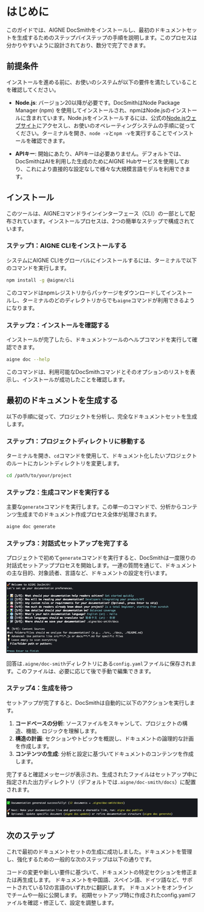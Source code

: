 # はじめに

このガイドでは、AIGNE DocSmithをインストールし、最初のドキュメントセットを生成するためのステップバイステップの手順を説明します。このプロセスは分かりやすいように設計されており、数分で完了できます。

## 前提条件

インストールを進める前に、お使いのシステムが以下の要件を満たしていることを確認してください。

*   **Node.js**: バージョン20以降が必要です。DocSmithはNode Package Manager (npm) を使用してインストールされ、npmはNode.jsのインストールに含まれています。Node.jsをインストールするには、公式の[Node.jsウェブサイト](https://nodejs.org/)にアクセスし、お使いのオペレーティングシステムの手順に従ってください。ターミナルを開き、`node -v`と`npm -v`を実行することでインストールを確認できます。

*   **APIキー**: 開始にあたり、APIキーは必要ありません。デフォルトでは、DocSmithはAIを利用した生成のためにAIGNE Hubサービスを使用しており、これにより直接的な設定なしで様々な大規模言語モデルを利用できます。

## インストール

このツールは、AIGNEコマンドラインインターフェース（CLI）の一部として配布されています。インストールプロセスは、2つの簡単なステップで構成されています。

### ステップ1：AIGNE CLIをインストールする

システムにAIGNE CLIをグローバルにインストールするには、ターミナルで以下のコマンドを実行します。

```bash title="AIGNE CLIのインストール" icon=logos:npm-icon
npm install -g @aigne/cli
```

このコマンドはnpmレジストリからパッケージをダウンロードしてインストールし、ターミナルのどのディレクトリからでも`aigne`コマンドが利用できるようになります。

### ステップ2：インストールを確認する

インストールが完了したら、ドキュメントツールのヘルプコマンドを実行して確認できます。

```bash title="インストールの確認"
aigne doc --help
```

このコマンドは、利用可能なDocSmithコマンドとそのオプションのリストを表示し、インストールが成功したことを確認します。

## 最初のドキュメントを生成する

以下の手順に従って、プロジェクトを分析し、完全なドキュメントセットを生成します。

### ステップ1：プロジェクトディレクトリに移動する

ターミナルを開き、`cd`コマンドを使用して、ドキュメント化したいプロジェクトのルートにカレントディレクトリを変更します。

```bash title="ディレクトリの変更" icon=mdi:folder-open
cd /path/to/your/project
```

### ステップ2：生成コマンドを実行する

主要な`generate`コマンドを実行します。この単一のコマンドで、分析からコンテンツ生成までのドキュメント作成プロセス全体が処理されます。

```bash title="生成コマンドの実行"
aigne doc generate
```

### ステップ3：対話式セットアップを完了する

プロジェクトで初めて`generate`コマンドを実行すると、DocSmithは一度限りの対話式セットアッププロセスを開始します。一連の質問を通じて、ドキュメントの主な目的、対象読者、言語など、ドキュメントの設定を行います。

![対話式セットアッププロセスのスクリーンショット](../assets/screenshots/doc-complete-setup.png)

回答は`.aigne/doc-smith`ディレクトリにある`config.yaml`ファイルに保存されます。このファイルは、必要に応じて後で手動で編集できます。

### ステップ4：生成を待つ

セットアップが完了すると、DocSmithは自動的に以下のアクションを実行します。

1.  **コードベースの分析**: ソースファイルをスキャンして、プロジェクトの構造、機能、ロジックを理解します。
2.  **構造の計画**: セクションやトピックを概説し、ドキュメントの論理的な計画を作成します。
3.  **コンテンツの生成**: 分析と設定に基づいてドキュメントのコンテンツを作成します。

完了すると確認メッセージが表示され、生成されたファイルはセットアップ中に指定された出力ディレクトリ（デフォルトでは`.aigne/doc-smith/docs`）に配置されます。

![生成成功メッセージのスクリーンショット](../assets/screenshots/doc-generated-successfully.png)

## 次のステップ

これで最初のドキュメントセットの生成に成功しました。ドキュメントを管理し、強化するための一般的な次のステップは以下の通りです。

<x-cards data-columns="2">
  <x-card data-title="ドキュメントの更新" data-icon="lucide:refresh-cw" data-href="/guides/updating-documentation">
    コードの変更や新しい要件に基づいて、ドキュメントの特定セクションを修正または再生成します。
  </x-card>
  <x-card data-title="ドキュメントの翻訳" data-icon="lucide:languages" data-href="/guides/translating-documentation">
    ドキュメントを中国語、スペイン語、ドイツ語など、サポートされている12の言語のいずれかに翻訳します。
  </x-card>
  <x-card data-title="ドキュメントの公開" data-icon="lucide:rocket" data-href="/guides/publishing-your-docs">
    ドキュメントをオンラインでチームや一般に公開します。
  </x-card>
  <x-card data-title="設定の確認" data-icon="lucide:settings" data-href="/configuration/initial-setup">
    初期セットアップ時に作成されたconfig.yamlファイルを確認・修正して、設定を調整します。
  </x-card>
</x-cards>